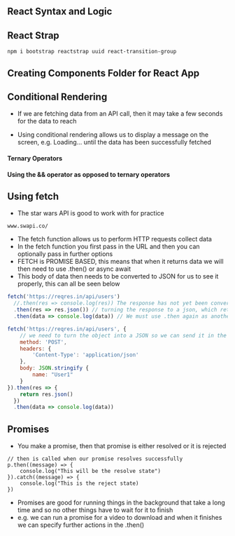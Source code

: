 ## React Syntax and Logic


## React Strap

```
npm i bootstrap reactstrap uuid react-transition-group
```

## Creating Components Folder for React App



## Conditional Rendering

- If we are fetching data from an API call, then it may take a few seconds for the data to reach

- Using conditional rendering allows us to display a message on the screen, e.g. Loading... until the data has been successfully fetched

#### Ternary Operators



#### Using the && operator as opposed to ternary operators


## Using fetch

- The star wars API is good to work with for practice
```
www.swapi.co/
```

- The fetch function allows us to perform HTTP requests collect data
- In the fetch function you first pass in the URL and then you can optionally pass in further options
- FETCH is PROMISE BASED, this means that when it returns data we will then need to use .then() or async await
- This body of data then needs to be converted to JSON for us to see it properly, this can all be seen below

```Javascript
fetch('https://reqres.in/api/users')
  //.then(res => console.log(res)) The response has not yet been converted to json and thus it's not accessible
  .then(res => res.json()) // turning the response to a json, which returns another promise
  .then(data => console.log(data)) // We must use .then again as another promise has been returned, we can now print the data from the api call
```


```Javascript
fetch('https://reqres.in/api/users', {
    // we need to turn the object into a JSON so we can send it in the POST request, otherwise it won't work properly
    method: 'POST',
    headers: {
        'Content-Type': 'application/json'
    },
    body: JSON.stringify {
        name: "User1"
    }
}).then(res => {
    return res.json()
  })
  .then(data => console.log(data))
```


## Promises

- You make a promise, then that promise is either resolved or it is rejected

```
// then is called when our promise resolves successfully
p.then((message) => {
    console.log("This will be the resolve state")
}).catch((message) => {
    console.log("This is the reject state)
})

```
- Promises are good for running things in the background that take a long time and so no other things have to wait for it to finish
- e.g. we can run a promise for a video to download and when it finishes we can specify further actions in the .then() 